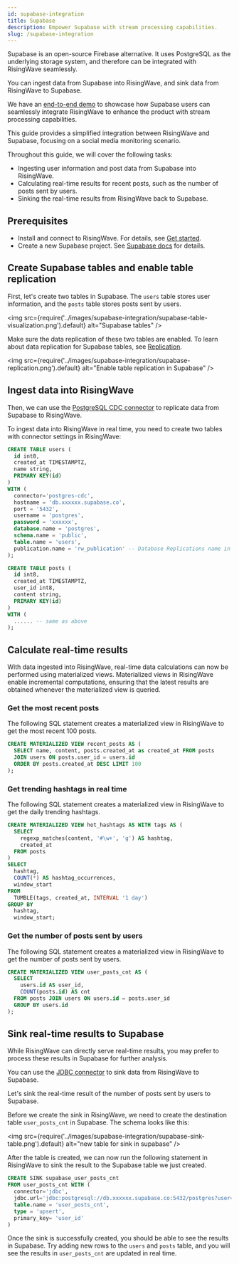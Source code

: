 ```yaml
---
id: supabase-integration
title: Supabase
description: Empower Supabase with stream processing capabilities.
slug: /supabase-integration
---
```

<head>
  <link rel="canonical" href="https://docs.risingwave.com/docs/current/supabase-integration/" />
</head>

Supabase is an open-source Firebase alternative. It uses PostgreSQL as the underlying storage system, and therefore can be integrated with RisingWave seamlessly.

You can ingest data from Supabase into RisingWave, and sink data from RisingWave to Supabase.

We have an [end-to-end demo](https://www.risingwave.com/blog/unleash-the-true-power-of-supabase-realtime-with-risingwave/) to showcase how Supabase users can seamlessly integrate RisingWave to enhance the product with stream processing capabilities.

This guide provides a simplified integration between RisingWave and Supabase, focusing on a social media monitoring scenario.

Throughout this guide, we will cover the following tasks:

- Ingesting user information and post data from Supabase into RisingWave.
- Calculating real-time results for recent posts, such as the number of posts sent by users.
- Sinking the real-time results from RisingWave back to Supabase.

## Prerequisites

- Install and connect to RisingWave. For details, see [Get started](get-started.md).
- Create a new Supabase project. See [Supabase docs](https://supabase.com/docs/guides/getting-started) for details.

## Create Supabase tables and enable table replication

First, let's create two tables in Supabase. The `users` table stores user information, and the `posts` table stores posts sent by users.

<img
  src={require('../images/supabase-integration/supabase-table-visualization.png').default}
  alt="Supabase tables"
/>

Make sure the data replication of these two tables are enabled. To learn about data replication for Supabase tables, see [Replication](https://supabase.com/docs/guides/database/replication).

<img
  src={require('../images/supabase-integration/supabase-replication.png').default}
  alt="Enable table replication in Supabase"
/>

## Ingest data into RisingWave

Then, we can use the [PostgreSQL CDC connector](/guides/ingest-from-postgres-cdc.md) to replicate data from Supabase to RisingWave.

To ingest data into RisingWave in real time, you need to create two tables with connector settings in RisingWave:

```sql title="First table"
CREATE TABLE users (
  id int8,
  created_at TIMESTAMPTZ, 
  name string,
  PRIMARY KEY(id)
) 
WITH (
  connector='postgres-cdc',
  hostname = 'db.xxxxxx.supabase.co',
  port = '5432',
  username = 'postgres',
  password = 'xxxxxx',
  database.name = 'postgres',
  schema.name = 'public',
  table.name = 'users',
  publication.name = 'rw_publication' -- Database Replications name in Supabase
);
```

```sql title="Second table"
CREATE TABLE posts (
  id int8,
  created_at TIMESTAMPTZ, 
  user_id int8,
  content string,
  PRIMARY KEY(id)
) 
WITH (
  ...... -- same as above
);
```

## Calculate real-time results

With data ingested into RisingWave, real-time data calculations can now be performed using materialized views. Materialized views in RisingWave enable incremental computations, ensuring that the latest results are obtained whenever the materialized view is queried.

### Get the most recent posts

The following SQL statement creates a materialized view in RisingWave to get the most recent 100 posts.

```sql
CREATE MATERIALIZED VIEW recent_posts AS (
  SELECT name, content, posts.created_at as created_at FROM posts 
  JOIN users ON posts.user_id = users.id
  ORDER BY posts.created_at DESC LIMIT 100
);
```

### Get trending hashtags in real time

The following SQL statement creates a materialized view in RisingWave to get the daily trending hashtags.

```sql
CREATE MATERIALIZED VIEW hot_hashtags AS WITH tags AS (
  SELECT
    regexp_matches(content, '#\w+', 'g') AS hashtag,
    created_at
  FROM posts
)
SELECT
  hashtag,
  COUNT(*) AS hashtag_occurrences,
  window_start
FROM
  TUMBLE(tags, created_at, INTERVAL '1 day')
GROUP BY
  hashtag,
  window_start;
```

### Get the number of posts sent by users

The following SQL statement creates a materialized view in RisingWave to get the number of posts sent by users.

```sql
CREATE MATERIALIZED VIEW user_posts_cnt AS (
  SELECT 
    users.id AS user_id,
    COUNT(posts.id) AS cnt 
  FROM posts JOIN users ON users.id = posts.user_id
  GROUP BY users.id
);
```

## Sink real-time results to Supabase

While RisingWave can directly serve real-time results, you may prefer to process these results in Supabase for further analysis.

You can use the [JDBC connector](/guides/sink-to-postgres.md) to sink data from RisingWave to Supabase.

Let's sink the real-time result of the number of posts sent by users to Supabase.

Before we create the sink in RisingWave, we need to create the destination table `user_posts_cnt` in Supabase. The schema looks like this:

<img
  src={require('../images/supabase-integration/supabase-sink-table.png').default}
  alt="new table for sink in supabase"
/>

After the table is created, we can now run the following statement in RisingWave to sink the result to the Supabase table we just created.

```sql
CREATE SINK supabase_user_posts_cnt 
FROM user_posts_cnt WITH (
  connector='jdbc',
  jdbc.url='jdbc:postgresql://db.xxxxxx.supabase.co:5432/postgres?user=postgres&password=xxxxxx',
  table.name = 'user_posts_cnt',
  type = 'upsert',
  primary_key= 'user_id'
)
```

Once the sink is successfully created, you should be able to see the results in Supabase. Try adding new rows to the `users` and `posts` table, and you will see the results in `user_posts_cnt` are updated in real time.
